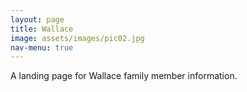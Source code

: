 ```yaml
---
layout: page
title: Wallace
image: assets/images/pic02.jpg
nav-menu: true
---
```


A landing page for Wallace family member information.
